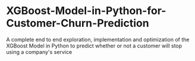# XGBoost-Model-in-Python-for-Customer-Churn-Prediction
A complete end to end exploration, implementation and optimization of the XGBoost Model in Python  to predict whether or not a customer will stop using a company's service
